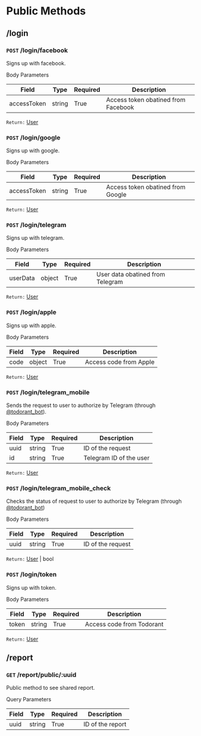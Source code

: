 # Public Methods

## /login

### `POST` /login/facebook
Signs up with facebook.

Body Parameters

| Field       | Type   | Required | Description                         |
| ----------- | ------ | -------- | ----------------------------------- |
| accessToken | string | True     | Access token obatined from Facebook |

`Return:` [User](/models/user)

### `POST` /login/google
Signs up with google.

Body Parameters

| Field       | Type   | Required | Description                       |
| ----------- | ------ | -------- | --------------------------------- |
| accessToken | string | True     | Access token obatined from Google |

`Return:` [User](/models/user)

### `POST` /login/telegram
Signs up with telegram.

Body Parameters

| Field    | Type   | Required | Description                      |
| -------- | ------ | -------- | -------------------------------- |
| userData | object | True     | User data obatined from Telegram |

`Return:` [User](/models/user)

### `POST` /login/apple
Signs up with apple.

Body Parameters

| Field | Type   | Required | Description            |
| ----- | ------ | -------- | ---------------------- |
| code  | object | True     | Access code from Apple |

`Return:` [User](/models/user)

### `POST` /login/telegram_mobile
Sends the request to user to authorize by Telegram (through [@todorant_bot](https://t.me/todorant_bot)).

Body Parameters

| Field | Type   | Required | Description             |
| ----- | ------ | -------- | ----------------------- |
| uuid  | string | True     | ID of the request       |
| id    | string | True     | Telegram ID of the user |

`Return:` [User](/models/user)

### `POST` /login/telegram_mobile_check
Checks the status of request to user to authorize by Telegram (through [@todorant_bot](https://t.me/todorant_bot))

Body Parameters

| Field | Type   | Required | Description       |
| ----- | ------ | -------- | ----------------- |
| uuid  | string | True     | ID of the request |

`Return:` [User](/models/user) | bool

### `POST` /login/token
Signs up with token.

Body Parameters

| Field | Type   | Required | Description               |
| ----- | ------ | -------- | ------------------------- |
| token | string | True     | Access code from Todorant |

`Return:` [User](/models/user)

## /report

### `GET` /report/public/:uuid

Public method to see shared report.

Query Parameters

| Field | Type   | Required | Description      |
| ----- | ------ | -------- | ---------------- |
| uuid  | string | True     | ID of the report |